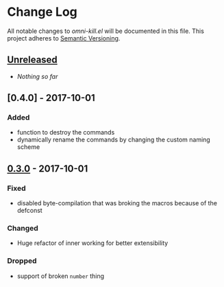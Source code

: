 # Change Log

All notable changes to *omni-kill.el* will be documented in this file.
This project adheres to [Semantic Versioning](http://semver.org/).

## [Unreleased][unreleased]
- *Nothing so far*
## [0.4.0] - 2017-10-01
### Added
- function to destroy the commands
- dynamically rename the commands by changing the custom naming scheme
## [0.3.0] - 2017-10-01
### Fixed
- disabled byte-compilation that was broking the macros because of the defconst
### Changed
- Huge refactor of inner working for better extensibility
### Dropped
- support of broken `number` thing

<!-- history digging to be made -->
[unreleased]: https://github.com/AdrieanKhisbe/omni-kill.el/compare/v0.4.0...HEAD
[0.3.0]: https://github.com/AdrieanKhisbe/omni-kill.el/compare/v0.3.0....v0.4.0
[0.3.0]: https://github.com/AdrieanKhisbe/omni-kill.el/compare/547b0a1....v0.3.0
